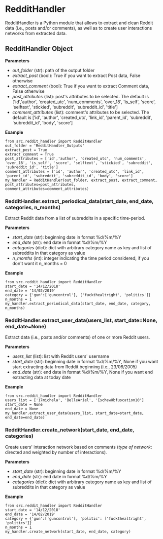 # RedditHandler 
RedditHandler is a Python module that allows to extract and clean Reddit data (i.e., posts and/or comments), as well as to create user interactions networks from extracted data.
## RedditHandler Object
**Parameters**
+ *out_folder* (str): path of the output folder
+ *extract_post* (bool): True if you want to extract Post data, False otherwise
+ *extract_comment* (bool): True if you want to extract Comment data, False otherwise
+ *post_attributes* (list): post's attributes to be selected. The default is ['id','author', 'created_utc', 'num_comments', 'over_18', 'is_self', 'score', 'selftext', 'stickied', 'subreddit', 'subreddit_id', 'title']
+ *comment_attributes* (list): comment's attributes to be selected. The default is ['id', 'author', 'created_utc', 'link_id', 'parent_id', 'subreddit', 'subreddit_id', 'body', 'score']

**Example**
```
from src.reddit_handler import RedditHandler
out_folder = 'RedditHandler_Outputs'
extract_post = True 
extract_comment = True 
post_attributes = ['id','author', 'created_utc', 'num_comments', 'over_18', 'is_self', 'score', 'selftext', 'stickied', 'subreddit', 'subreddit_id', 'title'] 
comment_attributes = ['id', 'author', 'created_utc', 'link_id', 'parent_id', 'subreddit', 'subreddit_id', 'body', 'score']
my_handler = RedditHandler(out_folder, extract_post, extract_comment, post_attributes=post_attributes, comment_attributes=comment_attributes)
```
### RedditHandler.extract_periodical_data(start_date, end_date, categories, n_months) 
Extract Reddit data from a list of subreddits in a specific time-period. 

**Parameters**
+ *start_date* (str): beginning date in format %d/%m/%Y
+ *end_date* (str): end date in format %d/%m/%Y
+ *categories* (dict): dict with arbitrary category name as key and list of subreddits in that category as value
+ *n_months* (int): integer indicating the time period considered, if you don't want it n_months = 0 

**Example**
```
from src.reddit_handler import RedditHandler
start_date = '14/12/2018'
end_date = '14/02/2019'
category = {'gun':['guncontrol'], ['fuckthealtright', 'politics']}
n_months = 1  
my_handler.extract_periodical_data(start_date, end_date, category, n_months)
```
### RedditHandler.extract_user_data(users_list, start_date=None, end_date=None) 
Extract data (i.e., posts and/or comments) of one or more Reddit users.

**Parameters**
+ *users_list* (list): list with Reddit users' username
+ *start_date* (str): beginning date in format %d/%m/%Y, None if you want start extracting data from Reddit beginning (i.e., 23/06/2005)
+ *end_date* (str): end date in format %d/%m/%Y, None if you want end extracting data at today date

**Example**
```
from src.reddit_handler import RedditHandler
users_list = ['17michela', 'BelleAriel', 'EschewObfuscation10'] 
start_date = None 
end_date = None
my_handler.extract_user_data(users_list, start_date=start_date, end_date=end_date)
```
### RedditHandler.create_network(start_date, end_date, categories)
Create users' interaction network based on comments (*type of network*: directed and weighted by number of interactions).

**Parameters** 
+ *start_date* (str): beginning date in format %d/%m/%Y
+ *end_date* (str): end date in format %d/%m/%Y
+ *categories* (dict): dict with arbitrary category name as key and list of subreddits in that category as value 

**Example**
```
from src.reddit_handler import RedditHandler
start_date = '14/12/2018'
end_date = '14/02/2019'
category = {'gun':['guncontrol'], 'politic': ['fuckthealtright', 'politics']}
n_months = 1  
my_handler.create_network(start_date, end_date, category)
```

